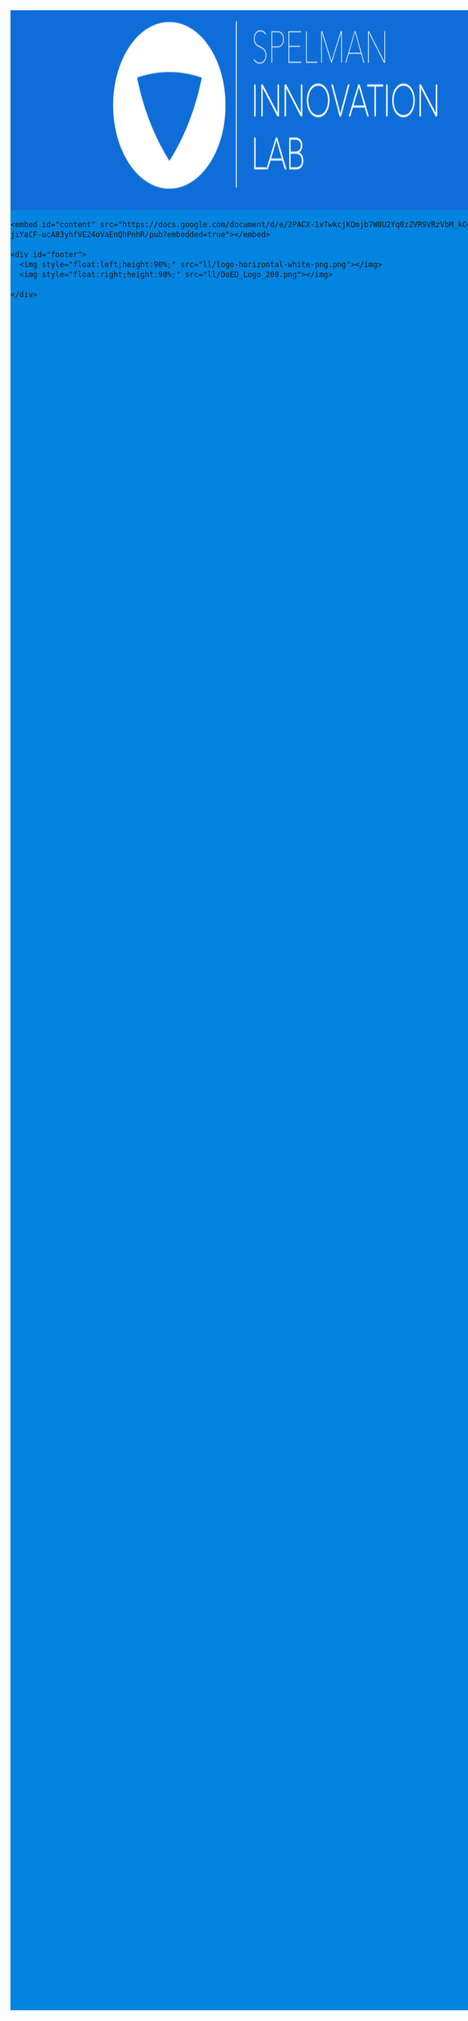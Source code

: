 <style>

	xbody {
	        overflow: hidden;
	}
	
    p{
        background-color: #EEE;
        width:80%;
        height:100%;
        min-width: 400px;
        margin-left: auto;
        margin-right:auto;
        overflow: hidden;
        margin-top: 1%;
        margin-bottom: 1%;
    }

    #container {
        background-color: #0284e0;
        width:90%;
        min-width:90%;
        height:80%;
        min-height:80%;
        margin-left:auto;
        margin-right:auto;
        padding:0px;
        position: absolute;
        overflow: hidden;

    }

    #header {
        height:10%;
        min-height:10%;
        max-height:10%;

        padding:0px;
    }

    #content {
      width:100%;
      min-width:100%;
      /* 78% = 80% - top_margin - bottom_margin */
      height:78%;
      min-height:78%;
      padding:0px;
    }

    #footer {
        height:10%;
        min-height:10%;
        text-align: left;
        xvertical-align: middle;
        margin-top:auto;
        margin-bottom:auto;
        padding:0px 30px 0px 30px;
    }
    #footer img {
      xdisplay: inline-block;
      xposition: relative;
      margin-top:2%; /* ~ of 2.5% */
    }

</style>

<div id="container">
    <div  id="header" style="background-color:#0284e0;">
        <img style="height:100%;" src="https://github.com/jvolcy/il_web_assets/raw/main/misc/IL_logo_blue_bkgd%201000x250.png"></img>
    </div>

    <embed id="content" src="https://docs.google.com/document/d/e/2PACX-1vTwkcjKQmjb7W0U2Yq0zZVR9VRzVbM_kOgYdLyMnQFthEKDO-jiYaCF-ucA83yhfVE24oVaEnQhPnhR/pub?embedded=true"></embed>

    <div id="footer">
      <img style="float:left;height:90%;" src="ll/logo-horizontal-white-png.png"></img>
      <img style="float:right;height:90%;" src="ll/DoED_Logo_200.png"></img>

    </div>

</div>

